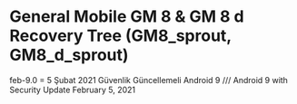 # General Mobile GM 8 & GM 8 d Recovery Tree (GM8_sprout, GM8_d_sprout)

feb-9.0 = 5 Şubat 2021 Güvenlik Güncellemeli Android 9 /// Android 9 with Security Update February 5, 2021 



